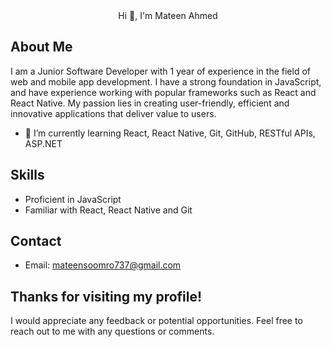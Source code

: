 <center>Hi 👋, I'm Mateen Ahmed</center>

<!--
**MateenAhmed737/MateenAhmed737** is a ✨ _special_ ✨ repository because its `README.md` (this file) appears on your GitHub profile.

Here are some ideas to get you started:

- 🔭 I’m currently working on ...
- 🌱 I’m currently learning React, React Native, Git, GitHub, RESTful APIs, ASP.NET
- 👯 I’m looking to collaborate on ...
- 🤔 I’m looking for help with ...
- 💬 Ask me about ...
- 📫 How to reach me: ...
- 😄 Pronouns: ...
- ⚡ Fun fact: ...
-->
## About Me
I am a Junior Software Developer with 1 year of experience in the field of web and mobile app development. I have a strong foundation in JavaScript, and have experience working with popular frameworks such as React and React Native. My passion lies in creating user-friendly, efficient and innovative applications that deliver value to users.

- 🌱 I’m currently learning React, React Native, Git, GitHub, RESTful APIs, ASP.NET

## Skills
- Proficient in JavaScript
- Familiar with React, React Native and Git

## Contact
- Email: mateensoomro737@gmail.com

## Thanks for visiting my profile!
I would appreciate any feedback or potential opportunities. Feel free to reach out to me with any questions or comments.
